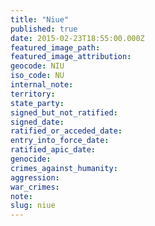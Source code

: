 ```yaml
---
title: "Niue"
published: true
date: 2015-02-23T18:55:00.000Z
featured_image_path:
featured_image_attribution:
geocode: NIU
iso_code: NU
internal_note:
territory:
state_party:
signed_but_not_ratified:
signed_date:
ratified_or_acceded_date:
entry_into_force_date:
ratified_apic_date:
genocide:
crimes_against_humanity:
aggression:
war_crimes:
note:
slug: niue
---
```

